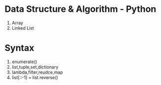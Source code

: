 # Data Structure & Algorithm - Python
1. Array
2. Linked List

# Syntax
1. enumerate()
2. list,tuple,set,dictionary
3. lambda,filter,reudce,map
4. list[::-1] = list.reverse()
